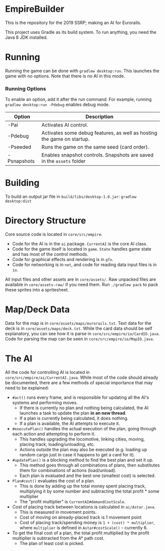 # EmpireBuilder

This is the repository for the 2019 SSRP; making an AI for Eurorails.

This project uses Gradle as its build system. To run anything, you need the Java 8 JDK installed.

# Running

Running the game can be done with `gradlew desktop:run`. This launches the game with no options.
Note that there is no AI in this mode.

### Running Options

To enable an option, add it after the run command. For example, running
`gradlew desktop:run -Pdebug`
enables debug mode.

|Option|Description|
| --- | --- |
|-Pai|Activates AI control.|
|-Pdebug|Activates some debug features, as well as hosting the game on startup.|
|-Pseeded|Runs the game on the same seed (card order).|
|-Psnapshots|Enables snapshot controls. Snapshots are saved in the `assets` folder|

# Building

To build an output jar file in `build/libs/desktop-1.0.jar`:
`gradlew desktop:dist`

# Directory Structure

Core source code is located in `core/src/empire`.
- Code for the AI is in the `ai` package. `CurrentAI` is the core AI class.
- Code for the game itself is located in `game`. `State` handles game state and has most of the control methods.
- Code for graphical effects and rendering is in `gfx`.
- Code for networking is in `net`, and code for reading data input files is in `io`.

All input files and other assets are in `core/assets/`. Raw unpacked files are available in `core/assets-raw/` if you need them.
Run `./gradlew pack` to pack these sprites into a spritesheet.

# Map/Deck Data

Data for the map is in `core/assets/maps/eurorails.txt`. Text data for the deck is in `core/assets/maps/deck.txt`.
While the card data should be self explanatory, you can see how it is parse in `core/src/empire/io/CardIO.java`.
Code for parsing the map can be seen in `core/src/empire/io/MapIO.java`.

# The AI

All the code for controlling AI is located in `core/src/empire/ai/CurrentAI.java`.
While most of the code should already be documented, there are a few methods of special importance that may need to be explained:

- `#act()` runs every frame, and is responsible for updating all the AI's systems and performing moves.
    - If there is currently no plan and nothing being calculated, the AI launches a task to update the plan **in an new thread**.
    - If a plan is currently being calculated, it does nothing.
    - If a plan is available, the AI attempts to execute it.
- `#executePlan()` handles the actual execution of the plan, going through each action and attempting to perform it.
    - This handles upgrading the locomotive, linking cities, moving, placing track, loading/unloading, etc.
    - Actions outside the plan may also be executed (e.g. loading up random cargo just in case it happens to get a card for it).
- `#updatePlan()` is a blocking method to find the best plan and set it up.
    - This method goes through all combinations of plans, then substitutes them for combinations of actions (load/unload).
    - Each plan is evaluated and the best one (smallest cost) is selected.
- `Plan#cost()` evaluates the cost of a plan.
    - This is done by adding up the total money spent placing track, multiplying it by some number and subtracting the total profit * some multiplier
    - The "profit multiplier" is `CurrentAI#demandCostScale`.
- Cost of placing track between locations is calculated in `ai/Astar.java`.
    - This is measured in movement points.
    - Cost of moving on already-placed track is 1 movement point
    - Cost of placing track/spending money is `1 + (cost) * multiplier`, where `multiplier` is defined in `Astar#costScale()` - currently 6.
- To get the final cost of a plan, the total profit multiplied by the profit multiplier is subtracted from the A* path cost.
    - The plan of least cost is picked.